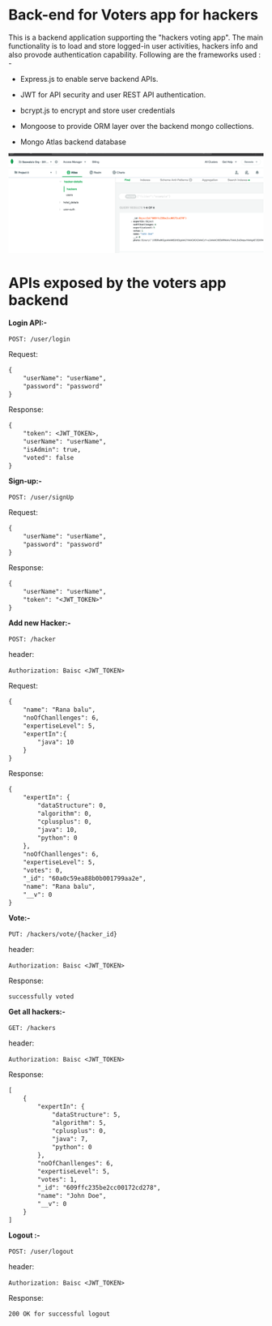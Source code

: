 # Back-end for Voters app for hackers

This is a backend application supporting the "hackers voting app". The main functionality is to load and store logged-in user activities, hackers info and also provode authentication capability. Following are the frameworks used : -


* Express.js to enable serve backend APIs.

* JWT for API security and user REST API authentication.

* bcrypt.js to encrypt and store user credentials

* Mongoose to provide ORM layer over the backend mongo collections.

* Mongo Atlas backend database

![database](https://github.com/saschak07/image-store/blob/main/Screenshot%202021-05-16%20at%2012.19.10%20PM.png)

# APIs exposed by the voters app backend

**Login API:-**

`POST: /user/login`

Request:

```
{
    "userName": "userName",
    "password": "password"
}

```

Response:

```
{
    "token": <JWT_TOKEN>,
    "userName": "userName",
    "isAdmin": true,
    "voted": false
}
```

**Sign-up:-**


`POST: /user/signUp`


Request:

```
{
    "userName": "userName",
    "password": "password"
}

```

Response:

```
{
    "userName": "userName",
    "token": "<JWT_TOKEN>"
}
```

**Add new Hacker:-**

`POST: /hacker`


header:


`Authorization: Baisc <JWT_TOKEN>`

Request:

```
{
    "name": "Rana balu",
    "noOfChanllenges": 6,
    "expertiseLevel": 5,
    "expertIn":{
        "java": 10
    }
}

```

Response:

```
{
    "expertIn": {
        "dataStructure": 0,
        "algorithm": 0,
        "cplusplus": 0,
        "java": 10,
        "python": 0
    },
    "noOfChanllenges": 6,
    "expertiseLevel": 5,
    "votes": 0,
    "_id": "60a0c59ea88b0b001799aa2e",
    "name": "Rana balu",
    "__v": 0
}
```

**Vote:-**


`PUT: /hackers/vote/{hacker_id}`


header:


`Authorization: Baisc <JWT_TOKEN>`


Response:

```
successfully voted
```

**Get all hackers:-**

`GET: /hackers`

header:


`Authorization: Baisc <JWT_TOKEN>`

Response:

```
[
    {
        "expertIn": {
            "dataStructure": 5,
            "algorithm": 5,
            "cplusplus": 0,
            "java": 7,
            "python": 0
        },
        "noOfChanllenges": 6,
        "expertiseLevel": 5,
        "votes": 1,
        "_id": "609ffc235be2cc00172cd278",
        "name": "John Doe",
        "__v": 0
    }
]
```

**Logout :-**

`POST: /user/logout`

header:


`Authorization: Baisc <JWT_TOKEN>`

Response:

```
200 OK for successful logout

```



